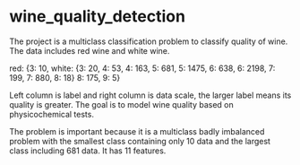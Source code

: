 # wine_quality_detection

The project is a multiclass classification problem to classify quality of wine. 
The data includes red wine and white wine. 

red: {3: 10,           white: {3: 20,
      4: 53,                   4: 163,
      5: 681,                  5: 1475,
      6: 638,                  6: 2198,
      7: 199,                  7: 880,
      8: 18}                   8: 175,
                               9: 5}

Left column is label and right column is data scale, the larger label means its quality is greater.
The goal is to model wine quality based on physicochemical tests.

The problem is important because it is a multiclass badly imbalanced problem with the smallest class containing only 10 data and the largest class including 681 data. It has 11 features.
